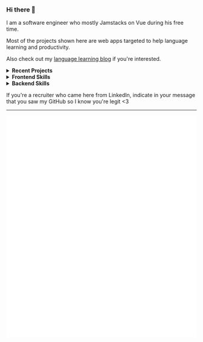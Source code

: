### Hi there 👋

I am a software engineer who mostly Jamstacks on Vue during his free time.

Most of the projects shown here are web apps targeted to help language learning and productivity.

Also check out my <a href="https://barelylingual.net/">language learning blog</a> if you're interested.

<details>
 <summary><strong>Recent Projects</strong></summary>
   - <a href="https://tchin25.github.io/japanese-dependency-visualizer/#/">Japanese Dependency Visualizer</a> <br/>
   - <a href="https://github.com/tchin25/dont-fall-asleep">Don't Fall Asleep</a> <br/>
   - <a href="https://tchin25.github.io/timebox/">Simple Timeboxer</a> <br/>
   - <a href="https://shouldipartyduringapandemic.com">Should I Party During A Pandemic?</a> <br/>
   - <a href="https://tchin25.github.io/text-to-anki/">Text To Anki</a> <br/>
</details>

<details>
 <summary><strong>Frontend Skills</strong></summary>
   - Vue/Nuxt <br/>
   - React Hooks/Gatsby <br/>
   - Jest & Cypress <br/>
   - Materialize, TailwindCSS, BulmaCSS <br/>
   - Figma/Adobe XD <br/>
   - UX Design <br/>
   - SEO Optimization <br/>
   - A11y Accessibility Guidlines <br/>
</details>

<details>
 <summary><strong>Backend Skills</strong></summary>
   - Firebase Stack (Auth, Cloud Functions, Firestore, Cloud Storage, Analytics) <br/>
   - Google Cloud, AWS, and I touched Azure exactly once in my life (apologies to my friend who works on the Azure team - you know who you are) <br/>
   - Netlify <br/>
   - NodeJS & Express <br/>
   - Docker (If you need someone to do custom scalable infrastructure like Kubernetes, please hire a DevOps Engineer instead) <br/>
   - SQL/NoSQL <br/>
</details>

If you're a recruiter who came here from LinkedIn, indicate in your message that you saw my GitHub so I know you're legit <3

---

<span>
  <img align="center" src="https://github.com/tchin25/github-stats/blob/master/generated/overview.svg" />
</span>
<span>
  <img align="center" src="https://github.com/tchin25/github-stats/blob/master/generated/languages.svg" />
</span>

<!--
**tchin25/tchin25** is a ✨ _special_ ✨ repository because its `README.md` (this file) appears on your GitHub profile.

Here are some ideas to get you started:

- 🔭 I’m currently working on ...
- 🌱 I’m currently learning ...
- 👯 I’m looking to collaborate on ...
- 🤔 I’m looking for help with ...
- 💬 Ask me about ...
- 📫 How to reach me: ...
- 😄 Pronouns: ...
- ⚡ Fun fact: ...
-->
